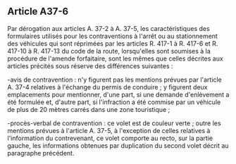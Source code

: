 Article A37-6
----
Par dérogation aux articles A. 37-2 à A. 37-5, les caractéristiques des
formulaires utilisés pour les contraventions à l'arrêt ou au stationnement des
véhicules qui sont réprimées par les articles R. 417-1 à R. 417-6 et R. 417-10 à
R. 417-13 du code de la route, lorsqu'elles sont soumises à la procédure de
l'amende forfaitaire, sont les mêmes que celles décrites aux articles précités
sous réserve des différences suivantes :

-avis de contravention : n'y figurent pas les mentions prévues par l'article A.
37-4 relatives à l'échange du permis de conduire ; y figurent deux emplacements
pour mentionner, d'une part, si une demande d'enlèvement a été formulée et,
d'autre part, si l'infraction a été commise par un véhicule de plus de 20 mètres
carrés dans une zone touristique ;

-procès-verbal de contravention : ce volet est de couleur verte ; outre les
mentions prévues à l'article A. 37-5, à l'exception de celles relatives à
l'information du contrevenant, ce volet comporte au recto, sur la partie gauche,
les informations obtenues par duplication du second volet décrit au paragraphe
précédent.
